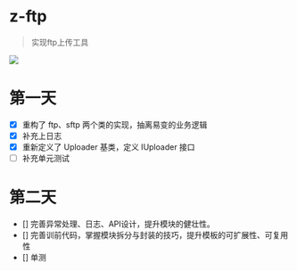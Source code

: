 # z-ftp
> 实现ftp上传工具

![](E:\repo\z-ftp\upload.png)

# 第一天

- [X] 重构了 ftp、sftp 两个类的实现，抽离易变的业务逻辑
- [X] 补充上日志
- [X] 重新定义了 Uploader 基类，定义 IUploader 接口
- [ ] 补充单元测试

# 第二天

- [] 完善异常处理、日志、API设计，提升模块的健壮性。
- [] 完善训前代码，掌握模块拆分与封装的技巧，提升模板的可扩展性、可复用性
- [] 单测
